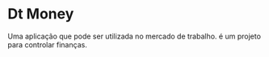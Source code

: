 <h1> Dt Money </h1>

<p> Uma aplicação que pode ser utilizada no mercado de trabalho. é um projeto para controlar finanças. </p>

